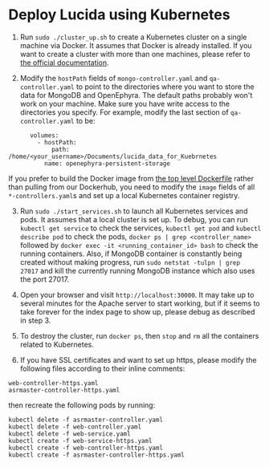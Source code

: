 # Deploy Lucida using Kubernetes

1. Run `sudo ./cluster_up.sh` to create a Kubernetes cluster on a single machine via Docker.
It assumes that Docker is already installed.
If you want to create a cluster with more than one machines,
please refer to [the official documentation](http://kubernetes.io/docs/).

2. Modify the `hostPath` fields of `mongo-controller.yaml` and `qa-controller.yaml`
to point to the directories where you want to store the data for MongoDB and OpenEphyra.
The default paths probably won't work on your machine.
Make sure you have write access to the directories you specify.
For example, modify the last section of `qa-controller.yaml` to be:

  ```
        volumes:
          - hostPath:
              path: /home/<your_username>/Documents/lucida_data_for_Kuebrnetes
            name: openephyra-persistent-storage
  ```

  If you prefer to build the Docker image from [the top level Dockerfile](../../Dockerfile)
  rather than pulling from our Dockerhub, you need to modify
  the `image` fields of all `*-controllers.yaml`s and set up a local Kubernetes container registry.

3. Run `sudo ./start_services.sh` to launch all Kubernetes services and pods.
It assumes that a local cluster is set up.
To debug, you can run `kubectl get service` to check the services,
`kubectl get pod` and `kubectl describe pod` to check the pods,
`docker ps | grep <controller_name>` followed by `docker exec -it <running_container_id> bash` to check the running containers.
Also, if MongoDB container is constantly being created without making progress, 
run `sudo netstat -tulpn | grep 27017` and kill the currently running MongoDB instance which also uses the port 27017.

4. Open your browser and visit `http://localhost:30000`.
It may take up to several minutes for the Apache server to start working,
but if it seems to take forever for the index page to show up, please debug as described in step 3.

5. To destroy the cluster, run `docker ps`, then `stop` and `rm` all the containers related to Kubernetes.

6. If you have SSL certificates and want to set up https, please modify the following files according to their inline comments:

  ```
  web-controller-https.yaml
  asrmaster-controller-https.yaml
  ```
  
  then recreate the following pods by running:
  
  ```
  kubectl delete -f asrmaster-controller.yaml
  kubectl delete -f web-controller.yaml
  kubectl delete -f web-service.yaml
  kubectl create -f web-service-https.yaml
  kubectl create -f web-controller-https.yaml
  kubectl create -f asrmaster-controller-https.yaml
```
